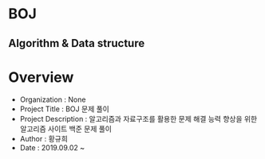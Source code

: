 # BOJ
Algorithm & Data structure
-----------------------------
# Overview
* Organization : None
* Project Title : BOJ 문제 풀이
* Project Description : 알고리즘과 자료구조를 활용한 문제 해결 능력 향상을 위한 알고리즘 사이트 백준 문제 풀이 
* Author : 황규희  
* Date : 2019.09.02 ~

